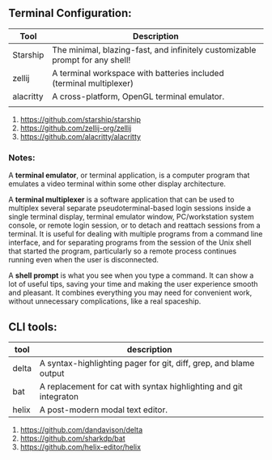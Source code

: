 
## Terminal Configuration:

| Tool      | Description                                                                  |
| --------- | ---------------------------------------------------------------------------- |
| Starship  | The minimal, blazing-fast, and infinitely customizable prompt for any shell! |
| zellij    | A terminal workspace with batteries included (terminal multiplexer)          |
| alacritty | A cross-platform, OpenGL terminal emulator.                                  |
|           |                                                                              |

1. https://github.com/starship/starship
2. https://github.com/zellij-org/zellij
3. https://github.com/alacritty/alacritty


### Notes:

A **terminal emulator**, or terminal application, is a computer program that emulates a video terminal within some other display architecture.

A **terminal multiplexer** is a software application that can be used to multiplex several separate pseudoterminal-based login sessions inside a single terminal display, terminal emulator window, PC/workstation system console, or remote login session, or to detach and reattach sessions from a terminal. It is useful for dealing with multiple programs from a command line interface, and for separating programs from the session of the Unix shell that started the program, particularly so a remote process continues running even when the user is disconnected. 

A **shell prompt** is what you see when you type a command. It can show a lot of useful tips, saving your time and making the user experience smooth and pleasant. It combines everything you may need for convenient work, without unnecessary complications, like a real spaceship.

## CLI tools:

| tool  | description                                                       |
| ----- | ----------------------------------------------------------------- |
| delta | A syntax-highlighting pager for git, diff, grep, and blame output |
| bat   | A replacement for cat with syntax highlighting and git integraton |
| helix | A post-modern modal text editor.                                  |

1. https://github.com/dandavison/delta
2. https://github.com/sharkdp/bat
3. https://github.com/helix-editor/helix

